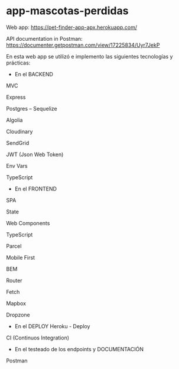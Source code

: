 # app-mascotas-perdidas
Web app: https://pet-finder-app-apx.herokuapp.com/

API documentation in Postman: https://documenter.getpostman.com/view/17225834/Uyr7JekP

En esta web app se utilizó e implemento las siguientes tecnologías y prácticas:

* En el BACKEND

MVC

Express

Postgres – Sequelize

Algolia

Cloudinary

SendGrid

JWT (Json Web Token)

Env Vars

TypeScript

* En el FRONTEND

SPA

State

Web Components

TypeScript

Parcel

Mobile First

BEM

Router

Fetch

Mapbox

Dropzone

* En el DEPLOY
Heroku - Deploy

CI (Continuos Integration)

* En el testeado de los endpoints y DOCUMENTACIÓN

Postman
